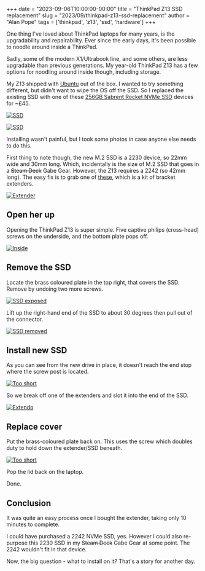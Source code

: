 +++
date = "2023-09-06T10:00:00-00:00"
title = "ThinkPad Z13 SSD replacement"
slug = "2023/09/thinkpad-z13-ssd-replacement"
author = "Alan Pope"
tags = ['thinkpad', 'z13', 'ssd', 'hardware']
+++

One thing I've loved about ThinkPad laptops for many years, is the upgradability and repairability. Ever since the early days, it's been possible to noodle around inside a ThinkPad. 

Sadly, some of the modern X1/Ultrabook line, and some others, are less upgradable than previous generations. My year-old ThinkPad Z13 has a few options for noodling around inside though, including storage.

My Z13 shipped with [Ubuntu](https://ubuntu.com/) out of the box. I wanted to try something different, but didn't want to wipe the OS off the SSD. So I replaced the existing SSD with one of these [256GB Sabrent Rocket NVMe SSD](https://geni.us/aGToVMA) devices for ~£45.

[![SSD](/blog/images/2023-09-06/IMG_3303.jpg)](https://geni.us/aGToVMA)

[![SSD](/blog/images/2023-09-06/IMG_3305.jpg)](https://geni.us/aGToVMA)


Installing wasn't painful, but I took some photos in case anyone else needs to do this.

First thing to note though, the new M.2 SSD is a 2230 device, so 22mm wide and 30mm long. Which, incidentally is the size of M.2 SSD
that goes in a ~~Steam Deck~~ Gabe Gear. However, the Z13 requires a 2242 (so 42mm long). The easy fix is to grab one of [these](https://www.ebay.co.uk/itm/284973269451), which is a kit of bracket extenders.

[![Extender](/blog/images/2023-09-06/IMG_3304.jpg)](https://www.ebay.co.uk/itm/284973269451)

## Open her up

Opening the ThinkPad Z13 is super simple. Five captive philips (cross-head) screws on the underside, and the bottom plate pops off.

[![Inside](/blog/images/2023-09-06/IMG_3306.jpg)](/blog/images/2023-09-06/IMG_3306.jpg)

## Remove the SSD

Locate the brass coloured plate in the top right, that covers the SSD. Remove by undoing two more screws.

[![SSD exposed](/blog/images/2023-09-06/IMG_3308.jpg)](/blog/images/2023-09-06/IMG_3308.jpg)

Lift up the right-hand end of the SSD to about 30 degrees then pull out of the connector.

[![SSD removed](/blog/images/2023-09-06/IMG_3310.jpg)](/blog/images/2023-09-06/IMG_3310.jpg)

## Install new SSD

As you can see from the new drive in place, it doesn't reach the end stop where the screw post is located.

[![Too short](/blog/images/2023-09-06/IMG_3311.jpg)](/blog/images/2023-09-06/IMG_3311.jpg)

So we break off one of the extenders and slot it into the end of the SSD. 

[![Extendo](/blog/images/2023-09-06/IMG_3314.jpg)](/blog/images/2023-09-06/IMG_3314.jpg)

## Replace cover

Put the brass-coloured plate back on. This uses the screw which doubles duty to hold down the extender/SSD beneath.

[![Too short](/blog/images/2023-09-06/IMG_3316.jpg)](/blog/images/2023-09-06/IMG_3316.jpg)

Pop the lid back on the laptop. 

Done.

## Conclusion

It was quite an easy process once I bought the extender, taking only 10 minutes to complete.

I could have purchased a 2242 NVMe SSD, yes. However I could also re-purpose this 2230 SSD in my ~~Steam Deck~~ Gabe Gear at some point. The 2242 wouldn't fit in that device.

Now, the big question - what to install on it? That's a story for another day.